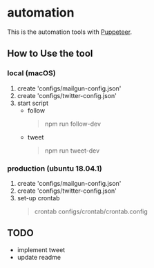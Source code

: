 
# automation
This is the automation tools with [Puppeteer](https://pptr.dev/).

## How to Use the tool
### local (macOS)
1. create 'configs/mailgun-config.json'  
1. create 'configs/twitter-config.json'  
1. start script
    - follow
        > npm run follow-dev
    - tweet
        > npm run tweet-dev

### production (ubuntu 18.04.1)
1. create 'configs/mailgun-config.json'  
1. create 'configs/twitter-config.json'  
1. set-up crontab
    > crontab configs/crontab/crontab.config

## TODO
- implement tweet
- update readme
